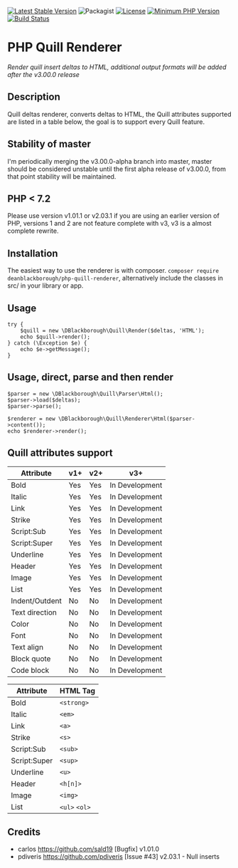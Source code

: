 [![Latest Stable Version](https://img.shields.io/packagist/v/deanblackborough/php-quill-renderer.svg?style=flat-square)](https://packagist.org/packages/deanblackborough/php-quill-renderer)
![Packagist](https://img.shields.io/packagist/dt/deanblackborough/php-quill-renderer.svg)
[![License](https://img.shields.io/badge/license-MIT-blue.svg)](https://github.com/deanblackborough/php-quill-renderer/blob/master/LICENSE)
[![Minimum PHP Version](https://img.shields.io/badge/php->=7.2-8892BF.svg)](https://php.net/)
[![Build Status](https://travis-ci.org/deanblackborough/php-quill-renderer.svg?branch=master)](https://travis-ci.org/deanblackborough/php-quill-renderer)

# PHP Quill Renderer

*Render quill insert deltas to HTML, additional output formats will be added after the v3.00.0 release*

## Description

Quill deltas renderer, converts deltas to HTML, the Quill attributes supported are listed in a table below, the goal is 
to support every Quill feature.

## Stability of master

I'm periodically merging the v3.00.0-alpha branch into master, master should be considered unstable until the 
first alpha release of v3.00.0, from that point stability will be maintained.

## PHP < 7.2

Please use version v1.01.1 or v2.03.1 if you are using an earlier version of PHP, versions 1 and 2 are not feature 
complete with v3, v3 is a almost complete rewrite.

## Installation
 
The easiest way to use the renderer is with composer. ```composer require deanblackborough/php-quill-renderer```, 
alternatively include the classes in src/ in your library or app.
 
## Usage
```
try {
    $quill = new \DBlackborough\Quill\Render($deltas, 'HTML');
    echo $quill->render();
} catch (\Exception $e) {
    echo $e->getMessage();
}
```

## Usage, direct, parse and then render
```
$parser = new \DBlackborough\Quill\Parser\Html();
$parser->load($deltas);
$parser->parse();

$renderer = new \DBlackborough\Quill\Renderer\Html($parser->content());
echo $renderer->render();
```

## Quill attributes support

Attribute | v1+ | v2+ | v3+
--- | --- | --- | ---
Bold | Yes | Yes | In Development
Italic | Yes | Yes | In Development
Link | Yes | Yes | In Development
Strike | Yes | Yes | In Development
Script:Sub | Yes | Yes | In Development
Script:Super | Yes | Yes | In Development
Underline | Yes | Yes | In Development
Header | Yes | Yes | In Development
Image | Yes | Yes | In Development
List | Yes | Yes | In Development
Indent/Outdent | No| No | In Development
Text direction | No | No | In Development
Color | No | No | In Development
Font | No | No | In Development
Text align | No | No | In Development
Block quote | No | No | In Development
Code block | No | No | In Development

Attribute | HTML Tag
--- | --- 
Bold | `<strong>`
Italic | `<em>`
Link | `<a>`
Strike | `<s>`
Script:Sub | `<sub>`
Script:Super | `<sup>`
Underline | `<u>`
Header | `<h[n]>`
Image | `<img>`
List | `<ul>` `<ol>`

## Credits

* carlos https://github.com/sald19 [Bugfix] v1.01.0
* pdiveris https://github.com/pdiveris [Issue #43] v2.03.1 - Null inserts
